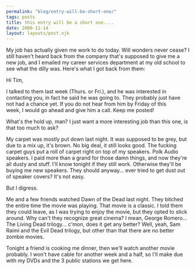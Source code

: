 ```yaml
---
permalink: "blog/entry-will-be-short-one/"
tags: posts
title: this entry will be a short one....
date: 2000-11-14
layout: layouts/post.njk
---
```


My job has actually given me work to do today. Will wonders never cease? I still haven't heard back from the company that's supposed to give me a new job, and I emailed my career services department at my old school to see what the dilly was. Here's what I got back from them:

Hi Tim, 

I talked to them last week (Thurs. or Fri.), and he was interested in  
contacting you, in fact he said he was going to. They probably just have  
not had a chance yet. If you do not hear from him by Friday of this  
week, I would go ahead and give him a call. Keep me posted!

What's the hold up, man? I just want a more interesting job than this one, is that too much to ask? 

My carpet was mostly put down last night. It was supposed to be grey, but due to a mix up, it's brown. No big deal, it still looks good. The fucking carpet guys put a roll of carpet right on top of my speakers. Polk Audio speakers. I paid more than a grand for those damn things, and now they're all dusty and stuff. I'll know tonight if they still work. Otherwise they'll be buying me new speakers. They should anyway... ever tried to get dust out of speaker covers? It's not easy.

But I digress.

Me and a few friends watched Dawn of the Dead last night. They bitched the entire time the movie was playing. That movie is a classic. I told them they could leave, as I was trying to enjoy the movie, but they opted to stick around. Why can't they recognize great cinema? I mean, George Romero... The Living Dead trilogy... c'mon, does it get any better? Well, yeah, Sam Raimi and the Evil Dead trilogy, but other than that there are no better zombie movies. 

Tonight a friend is cooking me dinner, then we'll watch another movie probably. I won't have cable for another week and a half, so I'll make due with my DVDs and the 3 public stations we get here.